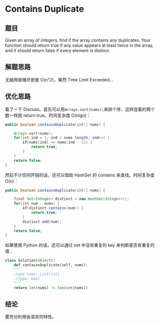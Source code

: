 # Contains Duplicate

## 题目

Given an array of integers, find if the array contains any duplicates. Your function should return true if any value appears at least twice in the array, and it should return false if every element is distinct. 

## 解题思路

无脑两层循环嵌套 O(n^2)，果然 Time Limit Exceeded...

## 优化思路

看了一下 Discuss。首先可以用`Arrays.sort(nums);`来排个序，这样连着的两个数一样就 return true。时间复杂度 O(nlgn)：

```java
public boolean containsDuplicate(int[] nums) {

    Arrays.sort(nums);
    for(int ind = 1; ind < nums.length; ind++) {
        if(nums[ind] == nums[ind - 1]) {
            return true;
        }
    }
    return false;
}
```

然后不计空间开销的话，还可以借助 HashSet 的 contains 来查找。时间复杂度 O(n)：

```java
public boolean containsDuplicate(int[] nums) {

    final Set<Integer> distinct = new HashSet<Integer>();
    for(int num : nums) {
        if(distinct.contains(num)) {
            return true;
        }
        distinct.add(num);
    }
    return false;
}
```

如果使用 Python 的话，还可以通过 set 中没有重复的 key 来判断是否有重复的值：

```py
class Solution(object):
    def containsDuplicate(self, nums):
    """
    :type nums: List[int]
    :rtype: bool
    """
    return len(nums) != len(set(nums))
```

## 结论

要充分利用各语言的特性。